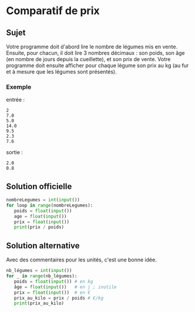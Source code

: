 # Comparatif de prix

## Sujet

 Votre programme doit d'abord lire le nombre de légumes mis en vente. Ensuite, pour chacun, il doit lire 3 nombres décimaux : son poids, son âge (en nombre de jours depuis la cueillette), et son prix de vente. Votre programme doit ensuite afficher pour chaque légume son prix au kg (au fur et à mesure que les légumes sont présentés).

### Exemple

entrée :

    2
    7.0
    5.0
    14.0
    9.5
    2.3
    7.6

sortie :

    2.0
    0.8

## Solution officielle

```python
nombreLegumes = int(input())
for loop in range(nombreLegumes):
   poids = float(input())
   age = float(input())
   prix = float(input())
   print(prix / poids)
```

## Solution alternative

Avec des commentaires pour les unités, c'est une bonne idée.

```python
nb_légumes = int(input())
for _ in range(nb_légumes):
   poids = float(input()) # en kg
   âge = float(input())   # en j ; inutile
   prix = float(input())  # en €
   prix_au_kilo = prix / poids # €/kg
   print(prix_au_kilo)
```

